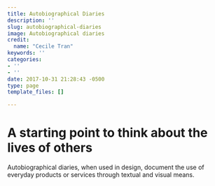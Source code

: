 ```yaml
---
title: Autobiographical Diaries
description: ''
slug: autobiographical-diaries
image: Autobiographical diaries
credit:
  name: "Cecile Tran"
keywords: ''
categories:
- ''
- ''
date: 2017-10-31 21:28:43 -0500
type: page
template_files: []

---
```

# A starting point to think about the lives of others

Autobiographical diaries, when used in design, document the use of everyday products or services through textual and visual means.
